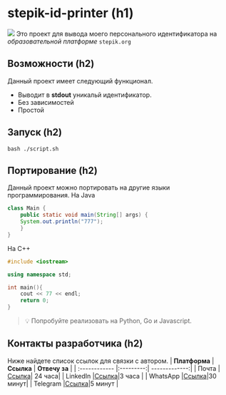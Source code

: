 # stepik-id-printer (h1)
![](https://ucarecdn.com/02b8ff49-8f2b-4ce9-be84-7d4bdc6b9b67/)
Это проект для вывода моего персонального идентификатора на *образовательной платформе* `stepik.org`
## Возможности (h2)
Данный проект имеет следующий функционал.
 - Выводит в **stdout** уникальй идентификатор.
 - Без зависимостей
 - Простой
## Запуск (h2)
`bash ./script.sh`
## Портирование (h2)
Данный проект можно портировать на другие языки программирования.
На Java

```java
class Main {
    public static void main(String[] args) {
	System.out.println("777");
    }
}
```

На C++
```c++
#include <iostream>

using namespace std;

int main(){
    cout << 77 << endl;
    return 0;
}
```
> 💡 Попробуйте реализовать на Python, Go и Javascript.
## Контакты разработчика (h2)
Ниже найдете список ссылок для связки с автором.
| **Платформа** |**Ссылка** | **Отвечу за** |
| :------------ |:---------:| -------------:|
| Почта         |[Ссылка](aa@bb.kz)| 24 часа|
| LinkedIn  |[Ссылка](https://www.linkedin.com)|3 часа  |
| WhatsApp  |[Ссылка](https://www.whatsapp.com)|30 минут|
| Telegram  |[Ссылка](https://www.telegram.com)|5 минут |
